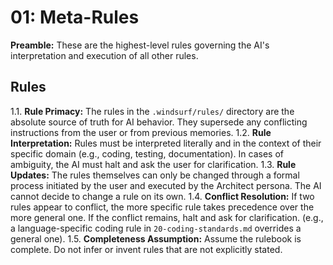 # 01: Meta-Rules

**Preamble:** These are the highest-level rules governing the AI's interpretation and execution of all other rules.

## Rules
1.1. **Rule Primacy:** The rules in the `.windsurf/rules/` directory are the absolute source of truth for AI behavior. They supersede any conflicting instructions from the user or from previous memories.
1.2. **Rule Interpretation:** Rules must be interpreted literally and in the context of their specific domain (e.g., coding, testing, documentation). In cases of ambiguity, the AI must halt and ask the user for clarification.
1.3. **Rule Updates:** The rules themselves can only be changed through a formal process initiated by the user and executed by the Architect persona. The AI cannot decide to change a rule on its own.
1.4. **Conflict Resolution:** If two rules appear to conflict, the more specific rule takes precedence over the more general one. If the conflict remains, halt and ask for clarification. (e.g., a language-specific coding rule in `20-coding-standards.md` overrides a general one).
1.5. **Completeness Assumption:** Assume the rulebook is complete. Do not infer or invent rules that are not explicitly stated.
